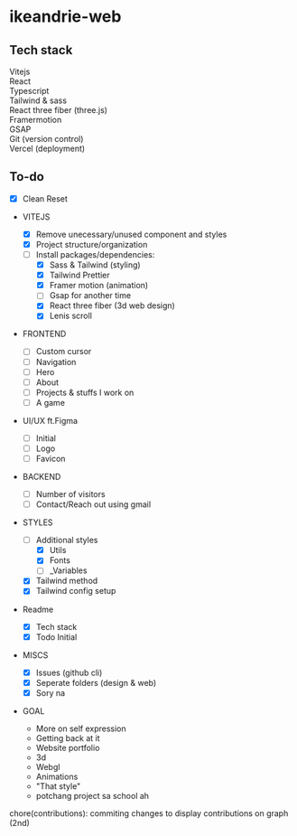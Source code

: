 # ikeandrie-web

## Tech stack

Vitejs <br/>
React <br/>
Typescript <br/>
Tailwind & sass <br/>
React three fiber (three.js) <br/>
Framermotion <br/>
GSAP <br/>
Git (version control) <br/>
Vercel (deployment) <br/>

## To-do

- [x] Clean Reset

- VITEJS

  - [x] Remove unecessary/unused component and styles
  - [x] Project structure/organization
  - [ ] Install packages/dependencies:
    - [x] Sass & Tailwind (styling)
    - [x] Tailwind Prettier
    - [x] Framer motion (animation)
    - [ ] Gsap for another time
    - [x] React three fiber (3d web design)
    - [x] Lenis scroll

- FRONTEND

  - [ ] Custom cursor
  - [ ] Navigation
  - [ ] Hero
  - [ ] About
  - [ ] Projects & stuffs I work on
  - [ ] A game

- UI/UX ft.Figma

  - [ ] Initial
  - [ ] Logo
  - [ ] Favicon

- BACKEND

  - [ ] Number of visitors
  - [ ] Contact/Reach out using gmail

- STYLES

  - [ ] Additional styles
    - [x] Utils
    - [x] Fonts
    - [ ] \_Variables
  - [x] Tailwind method
  - [x] Tailwind config setup

- Readme

  - [x] Tech stack
  - [x] Todo Initial

- MISCS

  - [x] Issues (github cli)
  - [x] Seperate folders (design & web)
  - [x] Sory na

- GOAL

  - More on self expression
  - Getting back at it
  - Website portfolio
  - 3d
  - Webgl
  - Animations
  - "That style"
  - potchang project sa school ah

chore(contributions): commiting changes to display contributions on graph (2nd)
